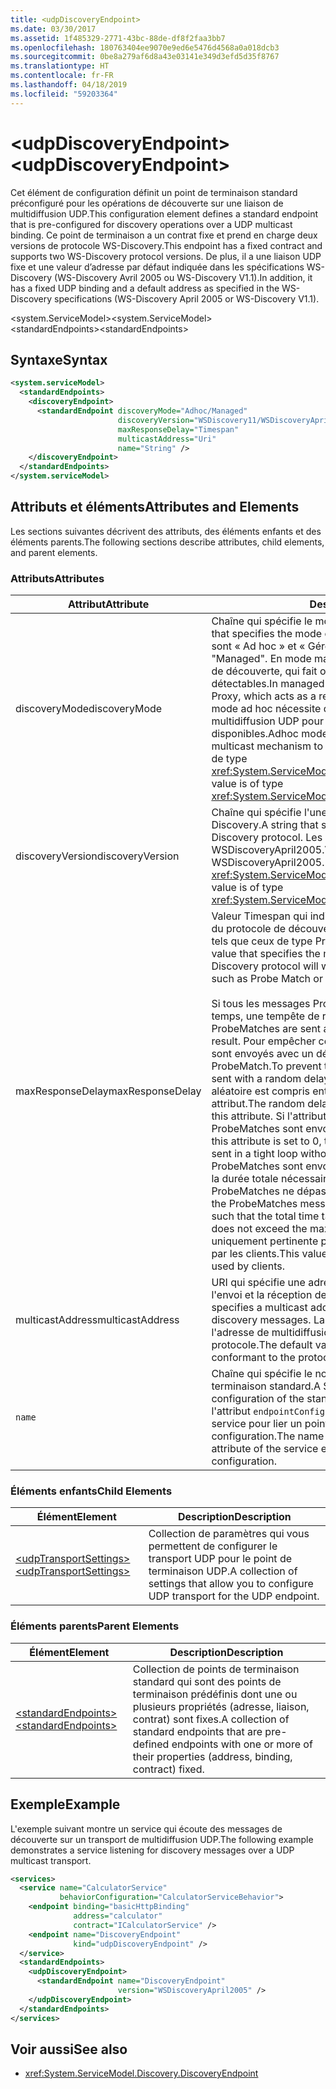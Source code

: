 ```yaml
---
title: <udpDiscoveryEndpoint>
ms.date: 03/30/2017
ms.assetid: 1f485329-2771-43bc-88de-df8f2faa3bb7
ms.openlocfilehash: 180763404ee9070e9ed6e5476d4568a0a018dcb3
ms.sourcegitcommit: 0be8a279af6d8a43e03141e349d3efd5d35f8767
ms.translationtype: HT
ms.contentlocale: fr-FR
ms.lasthandoff: 04/18/2019
ms.locfileid: "59203364"
---
```

# <a name="udpdiscoveryendpoint"></a><span data-ttu-id="e6dc7-101">\<udpDiscoveryEndpoint></span><span class="sxs-lookup"><span data-stu-id="e6dc7-101">\<udpDiscoveryEndpoint></span></span>
<span data-ttu-id="e6dc7-102">Cet élément de configuration définit un point de terminaison standard préconfiguré pour les opérations de découverte sur une liaison de multidiffusion UDP.</span><span class="sxs-lookup"><span data-stu-id="e6dc7-102">This configuration element defines a standard endpoint that is pre-configured for discovery operations over a UDP multicast binding.</span></span> <span data-ttu-id="e6dc7-103">Ce point de terminaison a un contrat fixe et prend en charge deux versions de protocole WS-Discovery.</span><span class="sxs-lookup"><span data-stu-id="e6dc7-103">This endpoint has a fixed contract and supports two WS-Discovery protocol versions.</span></span> <span data-ttu-id="e6dc7-104">De plus, il a une liaison UDP fixe et une valeur d’adresse par défaut indiquée dans les spécifications WS-Discovery (WS-Discovery Avril 2005 ou WS-Discovery V1.1).</span><span class="sxs-lookup"><span data-stu-id="e6dc7-104">In addition, it has a fixed UDP binding and a default address as specified in the WS-Discovery specifications (WS-Discovery April 2005 or WS-Discovery V1.1).</span></span>  
  
 <span data-ttu-id="e6dc7-105">\<system.ServiceModel></span><span class="sxs-lookup"><span data-stu-id="e6dc7-105">\<system.ServiceModel></span></span>  
<span data-ttu-id="e6dc7-106">\<standardEndpoints></span><span class="sxs-lookup"><span data-stu-id="e6dc7-106">\<standardEndpoints></span></span>  
  
## <a name="syntax"></a><span data-ttu-id="e6dc7-107">Syntaxe</span><span class="sxs-lookup"><span data-stu-id="e6dc7-107">Syntax</span></span>  
  
```xml  
<system.serviceModel>
  <standardEndpoints>
    <discoveryEndpoint>
      <standardEndpoint discoveryMode="Adhoc/Managed"
                        discoveryVersion="WSDiscovery11/WSDiscoveryApril2005"
                        maxResponseDelay="Timespan"
                        multicastAddress="Uri"
                        name="String" />
    </discoveryEndpoint>
  </standardEndpoints>
</system.serviceModel>
```  
  
## <a name="attributes-and-elements"></a><span data-ttu-id="e6dc7-108">Attributs et éléments</span><span class="sxs-lookup"><span data-stu-id="e6dc7-108">Attributes and Elements</span></span>  
 <span data-ttu-id="e6dc7-109">Les sections suivantes décrivent des attributs, des éléments enfants et des éléments parents.</span><span class="sxs-lookup"><span data-stu-id="e6dc7-109">The following sections describe attributes, child elements, and parent elements.</span></span>  
  
### <a name="attributes"></a><span data-ttu-id="e6dc7-110">Attributs</span><span class="sxs-lookup"><span data-stu-id="e6dc7-110">Attributes</span></span>  
  
|<span data-ttu-id="e6dc7-111">Attribut</span><span class="sxs-lookup"><span data-stu-id="e6dc7-111">Attribute</span></span>|<span data-ttu-id="e6dc7-112">Description</span><span class="sxs-lookup"><span data-stu-id="e6dc7-112">Description</span></span>|  
|---------------|-----------------|  
|<span data-ttu-id="e6dc7-113">discoveryMode</span><span class="sxs-lookup"><span data-stu-id="e6dc7-113">discoveryMode</span></span>|<span data-ttu-id="e6dc7-114">Chaîne qui spécifie le mode de protocole de découverte.</span><span class="sxs-lookup"><span data-stu-id="e6dc7-114">A string that specifies the mode of discovery protocol.</span></span> <span data-ttu-id="e6dc7-115">Les valeurs valides sont « Ad hoc » et « Géré ».</span><span class="sxs-lookup"><span data-stu-id="e6dc7-115">Valid values are "Adhoc" and "Managed".</span></span> <span data-ttu-id="e6dc7-116">En mode managé, le protocole repose sur un proxy de découverte, qui fait office de référentiel des services détectables.</span><span class="sxs-lookup"><span data-stu-id="e6dc7-116">In managed mode the protocol relies on a Discovery Proxy, which acts as a repository of Discoverable services.</span></span> <span data-ttu-id="e6dc7-117">Le mode ad hoc nécessite que le protocole utilise le mécanisme de multidiffusion UDP pour rechercher les services disponibles.</span><span class="sxs-lookup"><span data-stu-id="e6dc7-117">Adhoc mode requires the protocol to use UDP multicast mechanism to find available services.</span></span> <span data-ttu-id="e6dc7-118">Cette valeur est de type <xref:System.ServiceModel.Discovery.ServiceDiscoveryMode>.</span><span class="sxs-lookup"><span data-stu-id="e6dc7-118">This value is of type <xref:System.ServiceModel.Discovery.ServiceDiscoveryMode>.</span></span>|  
|<span data-ttu-id="e6dc7-119">discoveryVersion</span><span class="sxs-lookup"><span data-stu-id="e6dc7-119">discoveryVersion</span></span>|<span data-ttu-id="e6dc7-120">Chaîne qui spécifie l'une des deux versions du protocole WS-Discovery.</span><span class="sxs-lookup"><span data-stu-id="e6dc7-120">A string that specifies one of the two versions of WS-Discovery protocol.</span></span> <span data-ttu-id="e6dc7-121">Les valeurs valides sont WSDiscovery11 et WSDiscoveryApril2005.</span><span class="sxs-lookup"><span data-stu-id="e6dc7-121">Valid values are WSDiscovery11 and WSDiscoveryApril2005.</span></span> <span data-ttu-id="e6dc7-122">Cette valeur est de type <xref:System.ServiceModel.Discovery.DiscoveryVersion>.</span><span class="sxs-lookup"><span data-stu-id="e6dc7-122">This value is of type <xref:System.ServiceModel.Discovery.DiscoveryVersion>.</span></span>|  
|<span data-ttu-id="e6dc7-123">maxResponseDelay</span><span class="sxs-lookup"><span data-stu-id="e6dc7-123">maxResponseDelay</span></span>|<span data-ttu-id="e6dc7-124">Valeur Timespan qui indique la valeur maximale du délai d'attente du protocole de découverte avant l'envoi de certains messages, tels que ceux de type Probe Match ou Resolve Match.</span><span class="sxs-lookup"><span data-stu-id="e6dc7-124">A Timespan value that specifies the maximum value for the delay the Discovery protocol will wait before sending certain messages such as Probe Match or Resolve Match.</span></span><br /><br /> <span data-ttu-id="e6dc7-125">Si tous les messages ProbeMatches sont envoyés en même temps, une tempête de réseau peut en résulter.</span><span class="sxs-lookup"><span data-stu-id="e6dc7-125">If all ProbeMatches are sent at the same time, a network storm may result.</span></span> <span data-ttu-id="e6dc7-126">Pour empêcher cet effet, les messages ProbeMatches sont envoyés avec un délai aléatoire entre chaque message ProbeMatch.</span><span class="sxs-lookup"><span data-stu-id="e6dc7-126">To prevent this from occurring, ProbeMatches are sent with a random delay between each ProbeMatch.</span></span> <span data-ttu-id="e6dc7-127">Le délai aléatoire est compris entre 0 et la valeur définie par cet attribut.</span><span class="sxs-lookup"><span data-stu-id="e6dc7-127">The random delay is in the range of 0 to the value set by this attribute.</span></span> <span data-ttu-id="e6dc7-128">Si l'attribut a la valeur 0, les messages ProbeMatches sont envoyés dans une boucle serrée sans délai.</span><span class="sxs-lookup"><span data-stu-id="e6dc7-128">If this attribute is set to 0, then the ProbeMatches messages are sent in a tight loop without any delay.</span></span> <span data-ttu-id="e6dc7-129">Sinon, les messages ProbeMatches sont envoyés avec un délai aléatoire de sorte que la durée totale nécessaire à l'envoi de tous les messages ProbeMatches ne dépasse pas le maxResponseDelay.</span><span class="sxs-lookup"><span data-stu-id="e6dc7-129">Otherwise, the ProbeMatches messages are sent with some random delay such that the total time taken to send all ProbeMatches messages does not exceed the maxResponseDelay.</span></span> <span data-ttu-id="e6dc7-130">Cette valeur est uniquement pertinente pour les services, elle n'est pas utilisée par les clients.</span><span class="sxs-lookup"><span data-stu-id="e6dc7-130">This value is only relevant for services, it is not used by clients.</span></span>|  
|<span data-ttu-id="e6dc7-131">multicastAddress</span><span class="sxs-lookup"><span data-stu-id="e6dc7-131">multicastAddress</span></span>|<span data-ttu-id="e6dc7-132">URI qui spécifie une adresse de multidiffusion à utiliser pour l'envoi et la réception des messages de découverte.</span><span class="sxs-lookup"><span data-stu-id="e6dc7-132">A Uri that specifies a multicast address to use for sending and receiving the discovery messages.</span></span> <span data-ttu-id="e6dc7-133">La valeur par défaut est représentée par l'adresse de multidiffusion conforme à la spécification du protocole.</span><span class="sxs-lookup"><span data-stu-id="e6dc7-133">The default value is the multicast address as conformant to the protocol specification.</span></span>|  
|`name`|<span data-ttu-id="e6dc7-134">Chaîne qui spécifie le nom de la configuration du point de terminaison standard.</span><span class="sxs-lookup"><span data-stu-id="e6dc7-134">A String that specifies the name of the configuration of the standard endpoint.</span></span> <span data-ttu-id="e6dc7-135">Le nom est utilisé dans l'attribut `endpointConfiguration` du point de terminaison de service pour lier un point de terminaison standard à sa configuration.</span><span class="sxs-lookup"><span data-stu-id="e6dc7-135">The name is used in the `endpointConfiguration` attribute of the service endpoint to link a standard endpoint to its configuration.</span></span>|  
  
### <a name="child-elements"></a><span data-ttu-id="e6dc7-136">Éléments enfants</span><span class="sxs-lookup"><span data-stu-id="e6dc7-136">Child Elements</span></span>  
  
|<span data-ttu-id="e6dc7-137">Élément</span><span class="sxs-lookup"><span data-stu-id="e6dc7-137">Element</span></span>|<span data-ttu-id="e6dc7-138">Description</span><span class="sxs-lookup"><span data-stu-id="e6dc7-138">Description</span></span>|  
|-------------|-----------------|  
|[<span data-ttu-id="e6dc7-139">\<udpTransportSettings></span><span class="sxs-lookup"><span data-stu-id="e6dc7-139">\<udpTransportSettings></span></span>](../../../../../docs/framework/configure-apps/file-schema/wcf/udptransportsettings.md)|<span data-ttu-id="e6dc7-140">Collection de paramètres qui vous permettent de configurer le transport UDP pour le point de terminaison UDP.</span><span class="sxs-lookup"><span data-stu-id="e6dc7-140">A collection of settings that allow you to configure UDP transport for the UDP endpoint.</span></span>|  
  
### <a name="parent-elements"></a><span data-ttu-id="e6dc7-141">Éléments parents</span><span class="sxs-lookup"><span data-stu-id="e6dc7-141">Parent Elements</span></span>  
  
|<span data-ttu-id="e6dc7-142">Élément</span><span class="sxs-lookup"><span data-stu-id="e6dc7-142">Element</span></span>|<span data-ttu-id="e6dc7-143">Description</span><span class="sxs-lookup"><span data-stu-id="e6dc7-143">Description</span></span>|  
|-------------|-----------------|  
|[<span data-ttu-id="e6dc7-144">\<standardEndpoints></span><span class="sxs-lookup"><span data-stu-id="e6dc7-144">\<standardEndpoints></span></span>](../../../../../docs/framework/configure-apps/file-schema/wcf/standardendpoints.md)|<span data-ttu-id="e6dc7-145">Collection de points de terminaison standard qui sont des points de terminaison prédéfinis dont une ou plusieurs propriétés (adresse, liaison, contrat) sont fixes.</span><span class="sxs-lookup"><span data-stu-id="e6dc7-145">A collection of standard endpoints that are pre-defined endpoints with one or more of their properties (address, binding, contract) fixed.</span></span>|  
  
## <a name="example"></a><span data-ttu-id="e6dc7-146">Exemple</span><span class="sxs-lookup"><span data-stu-id="e6dc7-146">Example</span></span>  
 <span data-ttu-id="e6dc7-147">L'exemple suivant montre un service qui écoute des messages de découverte sur un transport de multidiffusion UDP.</span><span class="sxs-lookup"><span data-stu-id="e6dc7-147">The following example demonstrates a service listening for discovery messages over a UDP multicast transport.</span></span>  
  
```xml  
<services>
  <service name="CalculatorService"
           behaviorConfiguration="CalculatorServiceBehavior">
    <endpoint binding="basicHttpBinding"
              address="calculator"
              contract="ICalculatorService" />
    <endpoint name="DiscoveryEndpoint"
              kind="udpDiscoveryEndpoint" />
  </service>
  <standardEndpoints>
    <udpDiscoveryEndpoint>
      <standardEndpoint name="DiscoveryEndpoint"
                        version="WSDiscoveryApril2005" />
    </udpDiscoveryEndpoint>
  </standardEndpoints>
</services>
```  
  
## <a name="see-also"></a><span data-ttu-id="e6dc7-148">Voir aussi</span><span class="sxs-lookup"><span data-stu-id="e6dc7-148">See also</span></span>

- <xref:System.ServiceModel.Discovery.DiscoveryEndpoint>
